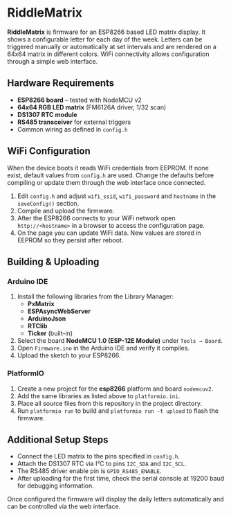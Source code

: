 # RiddleMatrix

**RiddleMatrix** is firmware for an ESP8266 based LED matrix display. It shows a configurable letter for each day of the week. Letters can be triggered manually or automatically at set intervals and are rendered on a 64x64 matrix in different colors. WiFi connectivity allows configuration through a simple web interface.

## Hardware Requirements

- **ESP8266 board** – tested with NodeMCU v2
- **64x64 RGB LED matrix** (FM6126A driver, 1/32 scan)
- **DS1307 RTC module**
- **RS485 transceiver** for external triggers
- Common wiring as defined in `config.h`

## WiFi Configuration

When the device boots it reads WiFi credentials from EEPROM. If none exist, default values from `config.h` are used. Change the defaults before compiling or update them through the web interface once connected.

1. Edit `config.h` and adjust `wifi_ssid`, `wifi_password` and `hostname` in the `saveConfig()` section.
2. Compile and upload the firmware.
3. After the ESP8266 connects to your WiFi network open `http://<hostname>` in a browser to access the configuration page.
4. On the page you can update WiFi data. New values are stored in EEPROM so they persist after reboot.

## Building & Uploading

### Arduino IDE

1. Install the following libraries from the Library Manager:
   - **PxMatrix**
   - **ESPAsyncWebServer**
   - **ArduinoJson**
   - **RTClib**
   - **Ticker** (built-in)
2. Select the board **NodeMCU 1.0 (ESP-12E Module)** under `Tools → Board`.
3. Open `Firmware.ino` in the Arduino IDE and verify it compiles.
4. Upload the sketch to your ESP8266.

### PlatformIO

1. Create a new project for the **esp8266** platform and board `nodemcuv2`.
2. Add the same libraries as listed above to `platformio.ini`.
3. Place all source files from this repository in the project directory.
4. Run `platformio run` to build and `platformio run -t upload` to flash the firmware.

## Additional Setup Steps

- Connect the LED matrix to the pins specified in `config.h`.
- Attach the DS1307 RTC via I²C to pins `I2C_SDA` and `I2C_SCL`.
- The RS485 driver enable pin is `GPIO_RS485_ENABLE`.
- After uploading for the first time, check the serial console at 19200 baud for debugging information.

Once configured the firmware will display the daily letters automatically and can be controlled via the web interface.
